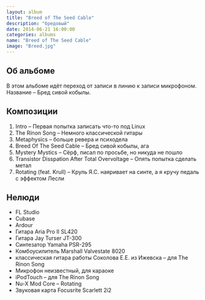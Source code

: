 ```yaml
---
layout: album
title: "Breed of The Seed Cable"
description: "бредовый"
date: 2014-06-21 16:00:00
categories: albums
name: "Breed of The Seed Cable"
image: "Breed.jpg"
---
```


## Об альбоме

В этом альбоме идёт переход от записи в линию к записи микрофоном.  
Название &ndash; Бред сивой кобылы.  

## Композиции

1. Intro &ndash; Первая попытка записать что-то под Linux
2. The Rínon Song &ndash; Немного классической гитары
3. Metaphysics &ndash; больше ревера и психодела
4. Breed Of The Seed Cable &ndash; Бред сивой кобылы, ага
5. Mystery Mystics &ndash; Сёрф, писал по просьбе, но никуда не пошло
6. Transistor Disspation After Total Overvoltage &ndash; Опять попытка сделать метал
7. Rotating (feat. Krull) &ndash; Круль Я.С. наяривает на синте, а я кручу педаль с эффектом Лесли  

## Нелюди

* FL Studio  
* Cubase  
* Ardour  
* Гитара Aria Pro II SL420  
* Гитара Jay Turser JT-300  
* Синтезатор Yamaha PSR-295  
* Комбоусилитель Marshall Valvestate 8020  
* классическая гитара работы Соколова Е.Е. из Ижевска &ndash; для The Rínon Song  
* Микрофон неизвестный, для караоке
* iPodTouch &ndash; для The Rínon Song  
* Nu-X Mod Core &ndash; Rotating
* Звуковая карта Focusrite Scarlett 2i2  